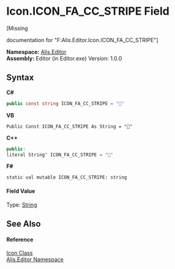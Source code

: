 # Icon.ICON_FA_CC_STRIPE Field
 

\[Missing <summary> documentation for "F:Alis.Editor.Icon.ICON_FA_CC_STRIPE"\]

**Namespace:**&nbsp;<a href="b150ade4-39de-a232-5f06-d3cdc1b2c538">Alis.Editor</a><br />**Assembly:**&nbsp;Editor (in Editor.exe) Version: 1.0.0

## Syntax

**C#**<br />
``` C#
public const string ICON_FA_CC_STRIPE = ""
```

**VB**<br />
``` VB
Public Const ICON_FA_CC_STRIPE As String = ""
```

**C++**<br />
``` C++
public:
literal String^ ICON_FA_CC_STRIPE = ""
```

**F#**<br />
``` F#
static val mutable ICON_FA_CC_STRIPE: string
```


#### Field Value
Type: <a href="https://docs.microsoft.com/dotnet/api/system.string" target="_blank">String</a>

## See Also


#### Reference
<a href="cc0f883c-67f8-f772-c6d7-a60b129f22a7">Icon Class</a><br /><a href="b150ade4-39de-a232-5f06-d3cdc1b2c538">Alis.Editor Namespace</a><br />
